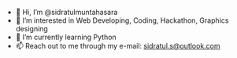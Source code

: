 - 👋 Hi, I’m @sidratulmuntahasara
- 👀 I’m interested in Web Developing, Coding, Hackathon, Graphics designing
- 🌱 I’m currently learning Python
- 📫 Reach out to me through my e-mail: sidratul.s@outlook.com

<!---
sidratulmuntahasara/sidratulmuntahasara is a ✨ special ✨ repository because its `README.md` (this file) appears on your GitHub profile.
You can click the Preview link to take a look at your changes.
--->
